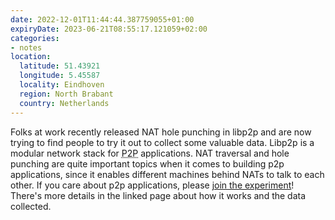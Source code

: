 ```yaml
---
date: 2022-12-01T11:44:44.387759055+01:00
expiryDate: 2023-06-21T08:55:17.121059+02:00
categories:
- notes
location:
  latitude: 51.43921
  longitude: 5.45587
  locality: Eindhoven
  region: North Brabant
  country: Netherlands
---
```


Folks at work recently released NAT hole punching in libp2p and are now trying to find people to try it out to collect some valuable data. Libp2p is a modular network stack for <abbr title="Peer-to-peer">P2P</abbr> applications. NAT traversal and hole punching are quite important topics when it comes to building p2p applications, since it enables different machines behind NATs to talk to each other. If you care about p2p applications, please [join the experiment](https://discuss.libp2p.io/t/call-for-participation-nat-hole-punching-measurement-campaign/1690)! There's more details in the linked page about how it works and the data collected.
